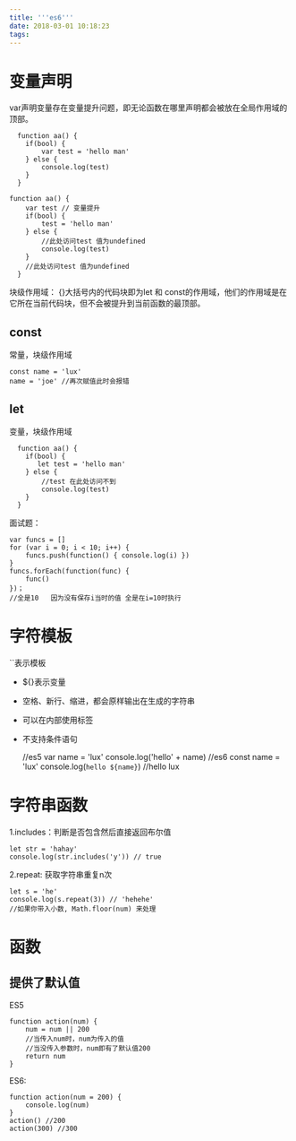 ```yaml
---
title: '''es6'''
date: 2018-03-01 10:18:23
tags:
---
```




# 变量声明


var声明变量存在变量提升问题，即无论函数在哪里声明都会被放在全局作用域的顶部。


<!--more--><!--more-->

	  function aa() {
	    if(bool) {
	        var test = 'hello man'
	    } else {
	        console.log(test)
	    }
	  }

	function aa() {
	    var test // 变量提升
	    if(bool) {
	        test = 'hello man'
	    } else {
	        //此处访问test 值为undefined
	        console.log(test)
	    }
	    //此处访问test 值为undefined
	  }

块级作用域： {}大括号内的代码块即为let 和 const的作用域，他们的作用域是在它所在当前代码块，但不会被提升到当前函数的最顶部。

## const

常量，块级作用域

    const name = 'lux'
    name = 'joe' //再次赋值此时会报错




## let

变量，块级作用域


	  function aa() {
	    if(bool) {
	       let test = 'hello man'
	    } else {
	        //test 在此处访问不到
	        console.log(test)
	    }
	  }


面试题：


	var funcs = []
    for (var i = 0; i < 10; i++) {
        funcs.push(function() { console.log(i) })
    }
    funcs.forEach(function(func) {
        func()
    })；
	//全是10   因为没有保存i当时的值 全是在i=10时执行


# 字符模板

``表示模板 
 
- ${}表示变量
- 空格、新行、缩进，都会原样输出在生成的字符串
- 可以在内部使用标签
- 不支持条件语句

    //es5 
    var name = 'lux'
    console.log('hello' + name)
    //es6
    const name = 'lux'
    console.log(`hello ${name}`) //hello lux


# 字符串函数

1.includes：判断是否包含然后直接返回布尔值

    let str = 'hahay'
    console.log(str.includes('y')) // true

 2.repeat: 获取字符串重复n次

    let s = 'he'
    console.log(s.repeat(3)) // 'hehehe'
    //如果你带入小数, Math.floor(num) 来处理


# 函数


## 提供了默认值

ES5

    function action(num) {
        num = num || 200
        //当传入num时，num为传入的值
        //当没传入参数时，num即有了默认值200
        return num
    }


ES6:


    function action(num = 200) {
        console.log(num)
    }
    action() //200
    action(300) //300

